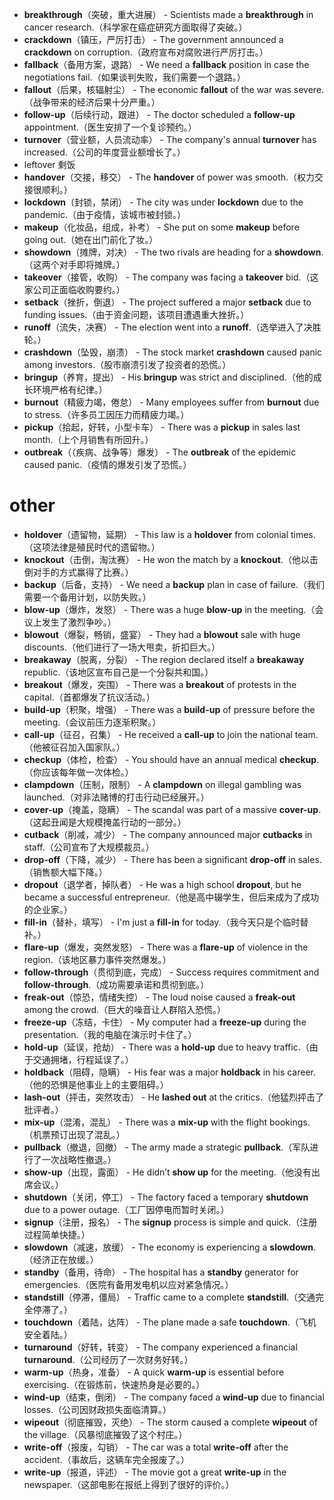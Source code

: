 - **breakthrough**（突破，重大进展）  - Scientists made a **breakthrough** in cancer research.（科学家在癌症研究方面取得了突破。）  
- **crackdown**（镇压，严厉打击）  - The government announced a **crackdown** on corruption.（政府宣布对腐败进行严厉打击。）  
- **fallback**（备用方案，退路）  - We need a **fallback** position in case the negotiations fail.（如果谈判失败，我们需要一个退路。）  
- **fallout**（后果，核辐射尘）  - The economic **fallout** of the war was severe.（战争带来的经济后果十分严重。）  
- **follow-up**（后续行动，跟进）  - The doctor scheduled a **follow-up** appointment.（医生安排了一个复诊预约。）  
- **turnover**（营业额，人员流动率）  - The company's annual **turnover** has increased.（公司的年度营业额增长了。）  
- leftover 剩饭
- **handover**（交接，移交）  - The **handover** of power was smooth.（权力交接很顺利。）  
- **lockdown**（封锁，禁闭）  - The city was under **lockdown** due to the pandemic.（由于疫情，该城市被封锁。）  
- **makeup**（化妆品，组成，补考）  - She put on some **makeup** before going out.（她在出门前化了妆。）  
- **showdown**（摊牌，对决）  - The two rivals are heading for a **showdown**.（这两个对手即将摊牌。）  
- **takeover**（接管，收购）  - The company was facing a **takeover** bid.（这家公司正面临收购要约。）  
- **setback**（挫折，倒退）  - The project suffered a major **setback** due to funding issues.（由于资金问题，该项目遭遇重大挫折。）  
- **runoff**（流失，决赛）  - The election went into a **runoff**.（选举进入了决胜轮。）  
- **crashdown**（坠毁，崩溃）  - The stock market **crashdown** caused panic among investors.（股市崩溃引发了投资者的恐慌。）  
- **bringup**（养育，提出）  - His **bringup** was strict and disciplined.（他的成长环境严格有纪律。）  
- **burnout**（精疲力竭，倦怠）  - Many employees suffer from **burnout** due to stress.（许多员工因压力而精疲力竭。）  
- **pickup**（拾起，好转，小型卡车）  - There was a **pickup** in sales last month.（上个月销售有所回升。）  
- **outbreak**（（疾病、战争等）爆发）  - The **outbreak** of the epidemic caused panic.（疫情的爆发引发了恐慌。）  

# other
- **holdover**（遗留物，延期）  - This law is a **holdover** from colonial times.（这项法律是殖民时代的遗留物。）  
- **knockout**（击倒，淘汰赛）  - He won the match by a **knockout**.（他以击倒对手的方式赢得了比赛。）  
- **backup**（后备，支持）  - We need a **backup** plan in case of failure.（我们需要一个备用计划，以防失败。）  
- **blow-up**（爆炸，发怒）  - There was a huge **blow-up** in the meeting.（会议上发生了激烈争吵。）  
- **blowout**（爆裂，畅销，盛宴）  - They had a **blowout** sale with huge discounts.（他们进行了一场大甩卖，折扣巨大。）  
- **breakaway**（脱离，分裂）  - The region declared itself a **breakaway** republic.（该地区宣布自己是一个分裂共和国。）  
- **breakout**（爆发，突围）  - There was a **breakout** of protests in the capital.（首都爆发了抗议活动。）  
- **build-up**（积聚，增强）  - There was a **build-up** of pressure before the meeting.（会议前压力逐渐积聚。）  
- **call-up**（征召，召集）  - He received a **call-up** to join the national team.（他被征召加入国家队。）  
- **checkup**（体检，检查）  - You should have an annual medical **checkup**.（你应该每年做一次体检。）  
- **clampdown**（压制，限制）  - A **clampdown** on illegal gambling was launched.（对非法赌博的打击行动已经展开。）  
- **cover-up**（掩盖，隐瞒）  - The scandal was part of a massive **cover-up**.（这起丑闻是大规模掩盖行动的一部分。）  
- **cutback**（削减，减少）  - The company announced major **cutbacks** in staff.（公司宣布了大规模裁员。）  
- **drop-off**（下降，减少）  - There has been a significant **drop-off** in sales.（销售额大幅下降。）  
- **dropout**（退学者，掉队者）  - He was a high school **dropout**, but he became a successful entrepreneur.（他是高中辍学生，但后来成为了成功的企业家。）  
- **fill-in**（替补，填写）  - I'm just a **fill-in** for today.（我今天只是个临时替补。）  
- **flare-up**（爆发，突然发怒）  - There was a **flare-up** of violence in the region.（该地区暴力事件突然爆发。）  
- **follow-through**（贯彻到底，完成）  - Success requires commitment and **follow-through**.（成功需要承诺和贯彻到底。）  
- **freak-out**（惊恐，情绪失控）  - The loud noise caused a **freak-out** among the crowd.（巨大的噪音让人群陷入恐慌。）  
- **freeze-up**（冻结，卡住）  - My computer had a **freeze-up** during the presentation.（我的电脑在演示时卡住了。）  
- **hold-up**（延误，抢劫）  - There was a **hold-up** due to heavy traffic.（由于交通拥堵，行程延误了。）  
- **holdback**（阻碍，隐瞒）  - His fear was a major **holdback** in his career.（他的恐惧是他事业上的主要阻碍。）  
- **lash-out**（抨击，突然攻击）  - He **lashed out** at the critics.（他猛烈抨击了批评者。）  
- **mix-up**（混淆，混乱）  - There was a **mix-up** with the flight bookings.（机票预订出现了混乱。）  
- **pullback**（撤退，回撤）  - The army made a strategic **pullback**.（军队进行了一次战略性撤退。）  
- **show-up**（出现，露面）  - He didn’t **show up** for the meeting.（他没有出席会议。）  
- **shutdown**（关闭，停工）  - The factory faced a temporary **shutdown** due to a power outage.（工厂因停电而暂时关闭。）  
- **signup**（注册，报名）  - The **signup** process is simple and quick.（注册过程简单快捷。）  
- **slowdown**（减速，放缓）  - The economy is experiencing a **slowdown**.（经济正在放缓。）  
- **standby**（备用，待命）  - The hospital has a **standby** generator for emergencies.（医院有备用发电机以应对紧急情况。）  
- **standstill**（停滞，僵局）  - Traffic came to a complete **standstill**.（交通完全停滞了。）  
- **touchdown**（着陆，达阵）  - The plane made a safe **touchdown**.（飞机安全着陆。）  
- **turnaround**（好转，转变）  - The company experienced a financial **turnaround**.（公司经历了一次财务好转。）  
- **warm-up**（热身，准备）  - A quick **warm-up** is essential before exercising.（在锻炼前，快速热身是必要的。）  
- **wind-up**（结束，倒闭）  - The company faced a **wind-up** due to financial losses.（公司因财政损失面临清算。）  
- **wipeout**（彻底摧毁，灭绝）  - The storm caused a complete **wipeout** of the village.（风暴彻底摧毁了这个村庄。）  
- **write-off**（报废，勾销）  - The car was a total **write-off** after the accident.（事故后，这辆车完全报废了。）  
- **write-up**（报道，评述）  - The movie got a great **write-up** in the newspaper.（这部电影在报纸上得到了很好的评价。）  
